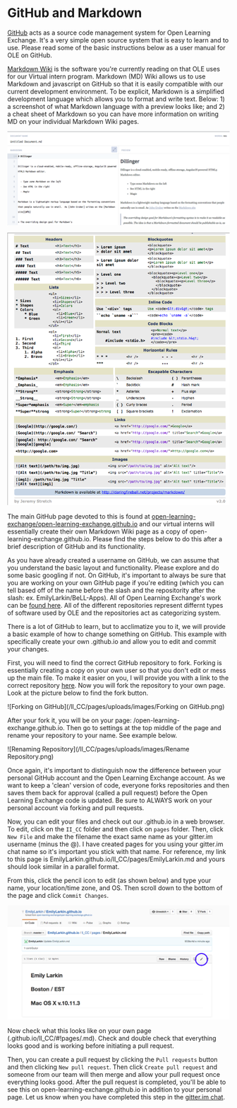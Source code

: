 # GitHub and Markdown

[GitHub](https://help.github.com/categories/writing-on-github/) acts as a source code management system for Open Learning Exchange. It's a very simple open source system that is easy to learn and to use. Please read some of the basic instructions below as a user manual for OLE on GitHub. 

[Markdown Wiki](http://dynalon.github.io/mdwiki/#!quickstart.md) is the software you're currently reading on that OLE uses for our Virtual intern program. Markdown (MD) Wiki allows us to use Markdown and javascript on GitHub so that it is easily compatible with our current development environment. To be explicit, Markdown is a simplified development language which allows you to format and write text. Below: 1) a screenshot of what Markdown language with a preview looks like; and 2) a cheat sheet of Markdown so you can have more information on writing MD on your individual Markdown Wiki pages. 

![Markdown Preview](/ll_CC/pages/uploads/images/markdown.png)

![Markdown Cheat Sheet](/ll_CC/pages/uploads/images/Markdown_Reference.png)

The main GitHub page devoted to this is found at [open-learning-exchange/open-learning-exchange.github.io](https://github.com/open-learning-exchange/open-learning-exchange.github.io) and our virtual interns will essentially create their own Markdown Wiki page as a copy of open-learning-exchange.github.io. Please find the steps below to do this after a brief description of GitHub and its functionality. 

As you have already created a username on GitHub, we can assume that you understand the basic layout and functionality. Please explore and do some basic googling if not. On GitHub, it's important to always be sure that you are working on your own GitHub page if you're editing (which you can tell based off of the name before the slash and the repositority after the slash: ex. EmilyLarkin/BeLL-Apps). All of Open Learning Exchange's work can be [found here](https://github.com/open-learning-exchange). All of the different repositories represent differnt types of software used by OLE and the repositories act as categorizing system. 

There is a lot of GitHub to learn, but to acclimatize you to it, we will provide a basic example of how to change something on GitHub. This example with specifically create your own <username>.github.io and allow you to edit and commit your changes. 

First, you will need to find the correct GitHub repository to fork. Forking is essentially creating a copy on your own user so that you don't edit or mess up the main file. To make it easier on you, I will provide you with a link to the correct repository [here](https://github.com/open-learning-exchange/open-learning-exchange.github.io). 
Now you will fork the repository to your own page. Look at the picture below to find the fork button. 

![Forking on GitHub](/ll_CC/pages/uploads/images/Forking on GitHub.png)

After your fork it, you will be on your page: <username>/open-learning-exchange.github.io. Then go to settings at the top middle of the page and rename your repository to your name. See example below. 

![Renaming Repository](/ll_CC/pages/uploads/images/Rename Repository.png)

Once again, it's important to distinguish now the difference between your personal GitHub account and the Open Learning Exchange account. As we want to keep a 'clean' version of code, everyone forks repositories and then saves them back for approval (called a pull request) before the Open Learning Exchange code is updated. Be sure to ALWAYS work on your personal account via forking and pull requests. 

Now, you can edit your files and check out our <username>.github.io in a web browser. To edit, click on the `II_CC` folder and then click on `pages` folder. Then, click `New File` and make the filename the exact same name as your gitter.im username (minus the @). I have created pages for you using your gitter.im chat name so it's important you stick with that name. For reference, my link to this page is EmilyLarkin.github.io/ll_CC/pages/EmilyLarkin.md and yours should look similar in a parallel format. 

From this, click the pencil icon to edit (as shown below) and type your name, your location/time zone, and OS. Then scroll down to the bottom of the page and click `Commit Changes`. 

![Edit](/ll_CC/pages/uploads/images/Edit.png)

Now check what this looks like on your own page (<username>.github.io/ll_CC/#!pages/<username>.md). Check and double check that everything looks good and is working before initiating a pull request. 

Then, you can create a pull request by clicking the `Pull requests` button and then clicking `New pull request`. Then click `Create pull request` and someone from our team will then merge and allow your pull request once everything looks good. After the pull request is completed, you'll be able to see this on open-learning-exchange.github.io in addition to your personal page. Let us know when you have completed this step in the [gitter.im chat](https://gitter.im/open-learning-exchange/chat).
